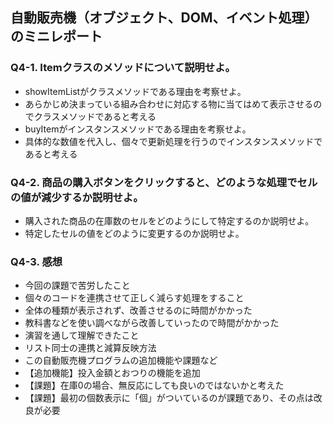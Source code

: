 ## 自動販売機（オブジェクト、DOM、イベント処理）のミニレポート
### Q4-1. Itemクラスのメソッドについて説明せよ。
* showItemListがクラスメソッドである理由を考察せよ。
* あらかじめ決まっている組み合わせに対応する物に当てはめて表示させるのでクラスメソッドであると考える
* buyItemがインスタンスメソッドである理由を考察せよ。
* 具体的な数値を代入し、個々で更新処理を行うのでインスタンスメソッドであると考える
### Q4-2. 商品の購入ボタンをクリックすると、どのような処理でセルの値が減少するか説明せよ。
* 購入された商品の在庫数のセルをどのようにして特定するのか説明せよ。
* 特定したセルの値をどのように変更するのか説明せよ。
### Q4-3. 感想
* 今回の課題で苦労したこと
* 個々のコードを連携させて正しく減らす処理をすること
* 全体の種類が表示されず、改善させるのに時間がかかった
* 教科書などを使い調べながら改善していったので時間がかかった
* 演習を通して理解できたこと
* リスト同士の連携と減算反映方法
* この自動販売機プログラムの追加機能や課題など
* 【追加機能】投入金額とおつりの機能を追加
* 【課題】在庫0の場合、無反応にしても良いのではないかと考えた
* 【課題】最初の個数表示に「個」がついているのが課題であり、その点は改良が必要

